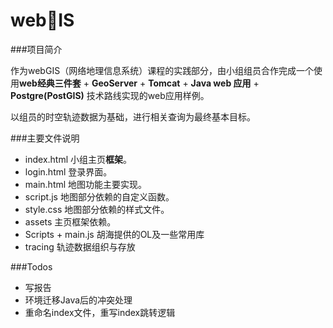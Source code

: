 # web🐔IS

###项目简介

作为webGIS（网络地理信息系统）课程的实践部分，由小组组员合作完成一个使用**web经典三件套** + **GeoServer** + **Tomcat** + **Java web 应用** + **Postgre(PostGIS)** 技术路线实现的web应用样例。

以组员的时空轨迹数据为基础，进行相关查询为最终基本目标。

###主要文件说明

- index.html 小组主页**框架**。
- login.html 登录界面。
- main.html 地图功能主要实现。
- script.js 地图部分依赖的自定义函数。
- style.css 地图部分依赖的样式文件。
- assets 主页框架依赖。
- Scripts + main.js 胡海提供的OL及一些常用库
- tracing 轨迹数据组织与存放

###Todos

- 写报告
- 环境迁移Java后的冲突处理
- 重命名index文件，重写index跳转逻辑

